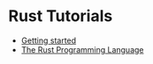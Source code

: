 # Rust Tutorials

- [Getting started](https://www.rust-lang.org/learn/get-started)
- [The Rust Programming Language](https://doc.rust-lang.org/book/)
